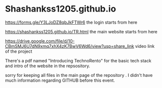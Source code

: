 # Shashankss1205.github.io

https://forms.gle/Y3LJoDZ8qbJkFTWr6  the login starts from here

https://shashankss1205.github.io/TR.html  the main website starts from here

https://drive.google.com/file/d/10-CBmSMJ6U7dN9xmq7xhX4zK7BwV6Wd6/view?usp=share_link   video link of the project 

There's a pdf named "Introducing TechnoRento" for the basic tech stack and intro of the website in the repsository.


sorry for keeping all files in the main page of the repository . I didn't have much information regarding GITHUB before this event.
